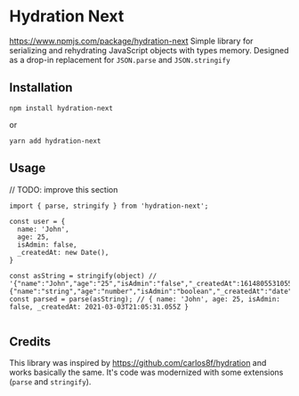 # Hydration Next
https://www.npmjs.com/package/hydration-next
Simple library for serializing and rehydrating JavaScript objects with types memory. Designed as a drop-in replacement for `JSON.parse` and `JSON.stringify`

## Installation
```  
npm install hydration-next  
```  
or
```  
yarn add hydration-next  
```  

## Usage
// TODO: improve this section
```  
import { parse, stringify } from 'hydration-next';  
  
const user = {    
  name: 'John',    
  age: 25,    
  isAdmin: false,    
  _createdAt: new Date(),
}
  
const asString = stringify(object) // '{"name":"John","age":"25","isAdmin":"false","_createdAt":1614805531055,"_types":{"name":"string","age":"number","isAdmin":"boolean","_createdAt":"date"}}'  
const parsed = parse(asString); // { name: 'John', age: 25, isAdmin: false, _createdAt: 2021-03-03T21:05:31.055Z }  
  
```  

## Credits
This library was inspired by https://github.com/carlos8f/hydration and works basically the same. It's code was modernized with some extensions (`parse` and `stringify`).
